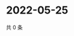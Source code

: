 # 2022-05-25

共 0 条

<!-- BEGIN WEIBO -->
<!-- 最后更新时间 Wed May 25 2022 14:20:48 GMT+0800 (China Standard Time) -->

<!-- END WEIBO -->
